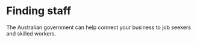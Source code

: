 # Finding staff

The Australian government can help connect your business to job seekers and skilled workers.
